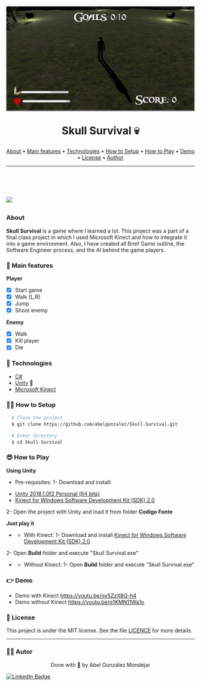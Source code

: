<h1 align="center">
  <img 
    src="./Doc/game.jpg"
  />
  <p>Skull Survival 💀</p>
</h1>

<p align="center">
 <a href="#about">About</a> •
 <a href="#main-features">Main features</a> •
 <a href="#technologies">Technologies</a> •
 <a href="#how-to-setup"> How to Setup</a> •
 <a href="#how-to-play">How to Play</a> •
 <a href="#demo">Demo</a> •
 <a href="#license">License</a> •
 <a href="#author">Author</a>
</p>

---

<br>

<h1>
  <img 
    src="./Doc/demo.gif"
  />
</h1>


### About

**Skull Survival** is a game where I learned a lot. This project was a part of a final class project in which I used Microsoft Kinect and how to integrate it into a game environment. Also, I have created all Brief Game outline, the Software Engineer process, and the AI behind the game players.

### 🧾 Main features
**Player**
- [x] Start game
- [x] Walk (L,R)
- [x] Jump
- [x] Shoot enemy

**Enemy**
- [x] Walk
- [x] Kill player
- [x] Die

### 🔧 Technologies

- [C#](https://www.w3schools.com/cs/index.php) 
- [Unity](https://unity.com/) 💚
- [Microsoft Kinect](http://www.kinect.com/)

### 👨‍💻 How to Setup

```bash
  # Clone the project
  $ git clone https://github.com/abelgonzalez/Skull-Survival.git
```
```bash
  # Enter directory
  $ cd Skull-Survival
```

### 😎 How to Play

**Using Unity**
* Pre-requisites:
1- Download and install:
- [Unity 2018.1.0f2 Personal (64 bits)](https://unity3d.com/pt/unity/whats-new/unity-2018.1.0)
- [Kinect for Windows Software Development Kit (SDK) 2.0](https://www.microsoft.com/en-us/download/details.aspx?id=44561)

2- Open the project with Unity and load it from folder **Codigo Fonte**

**Just play it**
* - With Kinect:
1- Download and install [Kinect for Windows Software Development Kit (SDK) 2.0](https://www.microsoft.com/en-us/download/details.aspx?id=44561)

2- Open **Build** folder and execute "Skull Survival.exe"

* - Without Kinect: 
1- Open **Build** folder and execute "Skull Survival.exe"

### 👉 Demo
* Demo with Kinect https://youtu.be/oy5ZzX8Q-h4
* Demo without Kinect https://youtu.be/g1KMN11Wa1o


### 📝 License

This project is under the MIT license. See the file <a href="https://github.com/abelgonzalez/Skull-Survival/LICENSE">LICENCE</a> for more details.

---
### 🧑‍💻 Autor
<p align="center">Done with 💙 by Abel González Mondéjar</p>


[![LinkedIn Badge](https://img.shields.io/badge/-Abel_González_Mondéjar-blue?style=flat-square&logo=Linkedin&logoColor=white&link=https://www.linkedin.com/in/abelgonzalezmondejar/)](https://www.linkedin.com/in/abelgonzalezmondejar/)
